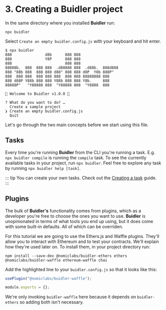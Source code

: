 # 3. Creating a Buidler project

In the same directory where you installed **Buidler** run:

```
npx buidler
```

Select `Create an empty buidler.config.js` with your keyboard and hit enter.


```{15}
$ npx buidler
888               d8b      888 888
888               Y8P      888 888
888                        888 888
88888b.  888  888 888  .d88888 888  .d88b.  888d888
888 "88b 888  888 888 d88" 888 888 d8P  Y8b 888P"
888  888 888  888 888 888  888 888 88888888 888
888 d88P Y88b 888 888 Y88b 888 888 Y8b.     888
88888P"   "Y88888 888  "Y88888 888  "Y8888  888

👷 Welcome to Buidler v1.0.0 👷‍‍

? What do you want to do? …
  Create a sample project
❯ Create an empty buidler.config.js
  Quit
```

Let's go through the two main concepts before we start using this file.

## Tasks
Every time you're running **Buidler** from the CLI you're running a task. E.g. `npx buidler compile` is running the `compile` task. To see the currently available tasks in your project, run `npx buidler`. Feel free to explore any task by running `npx buidler help [task]`. 

::: tip
You can create your own tasks. Check out the [Creating a task](/guides/create-task.md) guide.
:::

## Plugins
The bulk of **Buidler's** functionality comes from plugins, which as a developer you're free to choose the ones you want to use. **Buidler** is unopinionated in terms of what tools you end up using, but it does come with some built-in defaults. All of which can be overriden.

For this tutorial we are going to use the Ethers.js and Waffle plugins. They'll allow you to interact with Ethereum and to test your contracts. We'll explain how they're used later on. To install them, in your project directory run:

```
npm install --save-dev @nomiclabs/buidler-ethers ethers @nomiclabs/buidler-waffle ethereum-waffle chai
```

Add the highlighted line to your `buidler.config.js` so that it looks like this:

```js {1}
usePlugin("@nomiclabs/buidler-waffle");

module.exports = {};
```

We're only invoking `buidler-waffle` here because it depends on `buidler-ethers` so adding both isn't necessary.

<!---
## Setting up TypeScript (optional)
Skip this section if you want to continue with plain JavaScript and go straight forward to: [4. Creating and compiling contracts.](../4-contracts/)


Install the required Typescript dependencies:

```
npm install --save-dev ts-node typescript @types/node @types/mocha
```

Create a `tsconfig.json` file in the project root:

```js
{
  "compilerOptions": {
    "target": "es5",
    "module": "commonjs",
    "strict": true,
    "esModuleInterop": true,
    "outDir": "dist"
  },
  "include": ["./scripts", "./test"],
  "files": [
    "./buidler.config.ts"
  ]
}
```

Rename the config file:

```
mv buidler.config.js buidler.config.ts
```

Open it and make it typesafe with the follwing code:

```js
import { BuidlerConfig, usePlugin } from "@nomiclabs/buidler/config";

usePlugin("@nomiclabs/buidler-waffle");

const config: BuidlerConfig = {};

export default config;
```

Done! You are ready for the next step.
-->